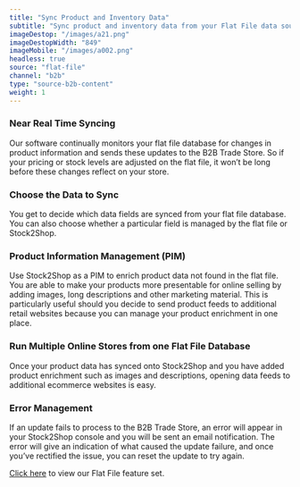 ```yaml
---
title: "Sync Product and Inventory Data"
subtitle: "Sync product and inventory data from your Flat File data source to the B2B Trade Store."
imageDestop: "/images/a21.png"
imageDestopWidth: "849"
imageMobile: "/images/a002.png"
headless: true
source: "flat-file"
channel: "b2b"
type: "source-b2b-content"
weight: 1
---
```


### Near Real Time Syncing
Our software continually monitors your flat file database for changes in product information and sends these updates to the B2B Trade Store. So if your pricing or stock levels are adjusted on the flat file, it won’t be long before these changes reflect on your store.

### Choose the Data to Sync
You get to decide which data fields are synced from your flat file database. You can also choose whether a particular field is managed by the flat file or Stock2Shop.

### Product Information Management (PIM)
Use Stock2Shop as a PIM to enrich product data not found in the flat file. You are able to make your products more presentable for online selling by adding images, long descriptions and other marketing material. This is particularly useful should you decide to send product feeds to additional retail websites because you can manage your product enrichment in one place.

### Run Multiple Online Stores from one Flat File Database
Once your product data has synced onto Stock2Shop and you have added product enrichment such as images and descriptions, opening data feeds to additional ecommerce websites is easy.

### Error Management
If an update fails to process to the B2B Trade Store, an error will appear in your Stock2Shop console and you will be sent an email notification. The error will give an indication of what caused the update failure, and once you’ve rectified the issue, you can reset the update to try again.

[Click here](/help/features/flat-file/ "Flat File Features") to view our Flat File feature set.